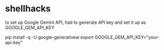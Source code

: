 # shellhacks

to set up Google Gemini API, had to generate API key and set it up as GOOGLE_GEM_API_KEY

pip install -q -U google-generativeai
export GOOGLE_GEM_API_KEY="your-api-key"
